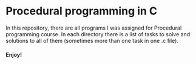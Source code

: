 # Procedural programming in C

In this repository, there are all programs I was assigned for Procedural programming course.
In each directory there is a list of tasks to solve and solutions to all of them (sometimes more than one task in one .c file). 

#### Enjoy!

